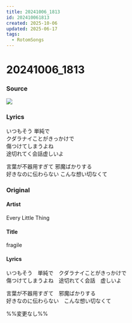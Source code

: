 ```yaml
---
title: 20241006_1813
id: 202410061813
created: 2025-10-06
updated: 2025-06-17
tags:
  - RotomSongs
---
```

# 20241006_1813

### Source

![](https://x.com/Starlystrongest/status/1842855765603938447)

### Lyrics

いつもそう 単純で  
クダラナイことがきっかけで  
傷つけてしまうよね  
途切れてく会話虚しいよ  

言葉が不器用すぎて 邪魔ばかりする  
好きなのに伝わらない こんな想い切なくて  

### Original

#### Artist

Every Little Thing

#### Title

fragile

#### Lyrics

いつもそう　単純で　クダラナイことがきっかけで  
傷つけてしまうよね　途切れてく会話　虚しいよ  
  
言葉が不器用すぎて　邪魔ばかりする  
好きなのに伝わらない　こんな想い切なくて  

%%変更なし%%